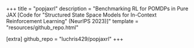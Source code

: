 +++
title = "popjaxrl"
description = "Benchmarking RL for POMDPs in Pure JAX [Code for "Structured State Space Models for In-Context Reinforcement Learning" (NeurIPS 2023)]"
template = "resources/github_repo.html"

[extra]
github_repo = "luchris429/popjaxrl"
+++
